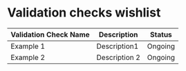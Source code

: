 # **Validation checks wishlist**
| Validation Check Name          | Description                                                                 | Status     |
|---------------------|-----------------------------------------------------------------------------|------------|
| Example 1 | Description1                   | Ongoing |
| Example 2 | Description 2                       | Ongoing |
